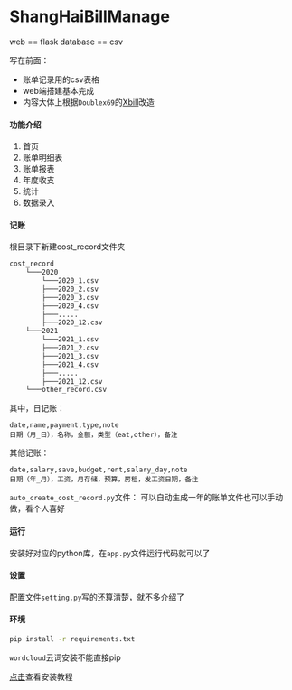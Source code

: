 # ShangHaiBillManage

web == flask database == csv

写在前面：
- 账单记录用的csv表格
- web端搭建基本完成
- 内容大体上根据`Doublex69`的[Xbill](https://github.com/DoubleX69/Xbill)改造

#### 功能介绍
1. 首页
2. 账单明细表
3. 账单报表
4. 年度收支
5. 统计
6. 数据录入


#### 记账
根目录下新建cost_record文件夹
```txt
cost_record
    └───2020
        └───2020_1.csv
        ├───2020_2.csv
        ├───2020_3.csv
        ├───2020_4.csv
        ├───.....
        ├───2020_12.csv
    └───2021
        └───2021_1.csv
        ├───2021_2.csv
        ├───2021_3.csv
        ├───2021_4.csv
        ├───.....
        ├───2021_12.csv
    └───other_record.csv
```
其中，日记账：
```csv
date,name,payment,type,note
日期（月_日），名称，金额，类型（eat,other），备注
```
其他记账：
```csv
date,salary,save,budget,rent,salary_day,note
日期（年_月），工资，月存储，预算，房租，发工资日期，备注
```

`auto_create_cost_record.py`文件：
可以自动生成一年的账单文件也可以手动做，看个人喜好

#### 运行
安装好对应的python库，在`app.py`文件运行代码就可以了

#### 设置
配置文件`setting.py`写的还算清楚，就不多介绍了

#### 环境
```cmd
pip install -r requirements.txt
```
`wordcloud`云词安装不能直接pip

[点击](https://www.cnblogs.com/pywjh/p/9372652.html)查看安装教程